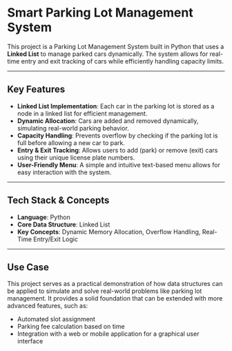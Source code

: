 # Smart Parking Lot Management System

This project is a Parking Lot Management System built in Python that uses a **Linked List** to manage parked cars dynamically. The system allows for real-time entry and exit tracking of cars while efficiently handling capacity limits.

---

## Key Features

-   **Linked List Implementation**: Each car in the parking lot is stored as a node in a linked list for efficient management.
-   **Dynamic Allocation**: Cars are added and removed dynamically, simulating real-world parking behavior.
-   **Capacity Handling**: Prevents overflow by checking if the parking lot is full before allowing a new car to park.
-   **Entry & Exit Tracking**: Allows users to add (park) or remove (exit) cars using their unique license plate numbers.
-   **User-Friendly Menu**: A simple and intuitive text-based menu allows for easy interaction with the system.

---

## Tech Stack & Concepts

-   **Language**: Python
-   **Core Data Structure**: Linked List
-   **Key Concepts**: Dynamic Memory Allocation, Overflow Handling, Real-Time Entry/Exit Logic

---

## Use Case

This project serves as a practical demonstration of how data structures can be applied to simulate and solve real-world problems like parking lot management. It provides a solid foundation that can be extended with more advanced features, such as:

-   Automated slot assignment
-   Parking fee calculation based on time
-   Integration with a web or mobile application for a graphical user interface
